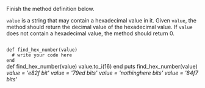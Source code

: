 Finish the method definition below.

`value` is a string that may contain a hexadecimal value in it. Given `value`, the method should return the decimal value of the hexadecimal value. If `value` does not contain a hexadecimal value, the method should return 0.

<Editor lang="ruby" type="exercise" testMode="multipleInput">
<code>
def find_hex_number(value)
  # write your code here
end
</code>

<solution>
def find_hex_number(value)
  value.to_i(16)
end
</solution>

<testcases>
<caller>
puts find_hex_number(value)
</caller>
<testcase>
<i>
value = 'e82f bit'
</i>
</testcase>
<testcase>
<i>
value = '79ed bits'
</i>
</testcase>
<testcase>
<i>
value = 'nothinghere bits'
</i>
</testcase>
<testcase>
<i>
value = '84f7 bits'
</i>
</testcase>
</testcases>
</Editor>
